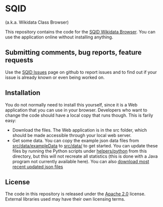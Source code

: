# SQID
(a.k.a. Wikidata Class Browser)

This repository contains the code for the [SQID Wikidata Browser](http://tools.wmflabs.org/sqid/).
You can use the application online without installing anything.

## Submitting comments, bug reports, feature requests

Use the [SQID Issues](https://github.com/Wikidata/SQID/issues) page on
github to report issues and to find out if your issue is already known or even being worked on.

## Installation

You do not normally need to install this yourself, since it is a Web application that you can use in your browser. Developers who want to change the code should have a local copy that runs though. This is farily easy:

* Download the files. The Web application is in the src folder, which should be made accessible through your local web server.
* Get some data. You can copy the example json data files from [src/data/exampleData](src/data/exampleData) to [src/data/](src/data) to get started. You can update these files by running the Python scripts under [helpers/python](helpers/python) from this directory, but this will not recreate all statistics (this is done with a Java program not currently available here). You can also [download most recent updated json files](http://tools.wmflabs.org/sqid/data/.)

## License

The code in this repository is released under the [Apache 2.0](LICENSE) license. External libraries used may have their own licensing terms.
